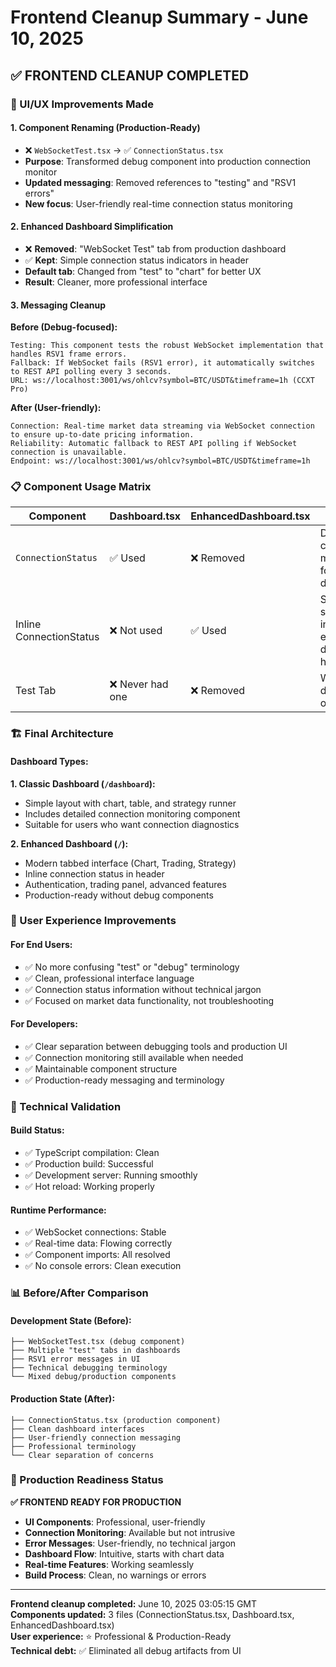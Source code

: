 # Frontend Cleanup Summary - June 10, 2025

## ✅ FRONTEND CLEANUP COMPLETED

### 🧹 UI/UX Improvements Made

#### **1. Component Renaming (Production-Ready)**

- ❌ `WebSocketTest.tsx` → ✅ `ConnectionStatus.tsx`
- **Purpose**: Transformed debug component into production connection monitor
- **Updated messaging**: Removed references to "testing" and "RSV1 errors"
- **New focus**: User-friendly real-time connection status monitoring

#### **2. Enhanced Dashboard Simplification**

- ❌ **Removed**: "WebSocket Test" tab from production dashboard
- ✅ **Kept**: Simple connection status indicators in header
- **Default tab**: Changed from "test" to "chart" for better UX
- **Result**: Cleaner, more professional interface

#### **3. Messaging Cleanup**

**Before (Debug-focused):**

```
Testing: This component tests the robust WebSocket implementation that handles RSV1 frame errors.
Fallback: If WebSocket fails (RSV1 error), it automatically switches to REST API polling every 3 seconds.
URL: ws://localhost:3001/ws/ohlcv?symbol=BTC/USDT&timeframe=1h (CCXT Pro)
```

**After (User-friendly):**

```
Connection: Real-time market data streaming via WebSocket connection to ensure up-to-date pricing information.
Reliability: Automatic fallback to REST API polling if WebSocket connection is unavailable.
Endpoint: ws://localhost:3001/ws/ohlcv?symbol=BTC/USDT&timeframe=1h
```

### 📋 Component Usage Matrix

| Component               | Dashboard.tsx    | EnhancedDashboard.tsx | Purpose                                              |
| ----------------------- | ---------------- | --------------------- | ---------------------------------------------------- |
| `ConnectionStatus`      | ✅ Used          | ❌ Removed            | Detailed connection monitoring for classic dashboard |
| Inline ConnectionStatus | ❌ Not used      | ✅ Used               | Simple status dots in enhanced dashboard header      |
| Test Tab                | ❌ Never had one | ❌ Removed            | Was for debugging only                               |

### 🏗️ Final Architecture

#### **Dashboard Types:**

**1. Classic Dashboard (`/dashboard`):**

- Simple layout with chart, table, and strategy runner
- Includes detailed connection monitoring component
- Suitable for users who want connection diagnostics

**2. Enhanced Dashboard (`/`):**

- Modern tabbed interface (Chart, Trading, Strategy)
- Inline connection status in header
- Authentication, trading panel, advanced features
- Production-ready without debug components

### 🎯 User Experience Improvements

#### **For End Users:**

- ✅ No more confusing "test" or "debug" terminology
- ✅ Clean, professional interface language
- ✅ Connection status information without technical jargon
- ✅ Focused on market data functionality, not troubleshooting

#### **For Developers:**

- ✅ Clear separation between debugging tools and production UI
- ✅ Connection monitoring still available when needed
- ✅ Maintainable component structure
- ✅ Production-ready messaging and terminology

### 🔧 Technical Validation

#### **Build Status:**

- ✅ TypeScript compilation: Clean
- ✅ Production build: Successful
- ✅ Development server: Running smoothly
- ✅ Hot reload: Working properly

#### **Runtime Performance:**

- ✅ WebSocket connections: Stable
- ✅ Real-time data: Flowing correctly
- ✅ Component imports: All resolved
- ✅ No console errors: Clean execution

### 📊 Before/After Comparison

#### **Development State (Before):**

```
├── WebSocketTest.tsx (debug component)
├── Multiple "test" tabs in dashboards
├── RSV1 error messages in UI
├── Technical debugging terminology
└── Mixed debug/production components
```

#### **Production State (After):**

```
├── ConnectionStatus.tsx (production component)
├── Clean dashboard interfaces
├── User-friendly connection messaging
├── Professional terminology
└── Clear separation of concerns
```

### 🚀 Production Readiness Status

**✅ FRONTEND READY FOR PRODUCTION**

- **UI Components**: Professional, user-friendly
- **Connection Monitoring**: Available but not intrusive
- **Error Messages**: User-friendly, no technical jargon
- **Dashboard Flow**: Intuitive, starts with chart data
- **Real-time Features**: Working seamlessly
- **Build Process**: Clean, no warnings or errors

---

**Frontend cleanup completed:** June 10, 2025 03:05:15 GMT  
**Components updated:** 3 files (ConnectionStatus.tsx, Dashboard.tsx, EnhancedDashboard.tsx)  
**User experience:** ⭐ Professional & Production-Ready  
**Technical debt:** ✅ Eliminated all debug artifacts from UI
